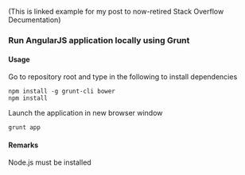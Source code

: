 (This is linked example for my post to now-retired Stack Overflow Decumentation)

### Run AngularJS application locally using Grunt

#### Usage

Go to repository root and type in the following to install dependencies

    npm install -g grunt-cli bower
    npm install

Launch the application in new browser window

    grunt app

#### Remarks

Node.js must be installed

